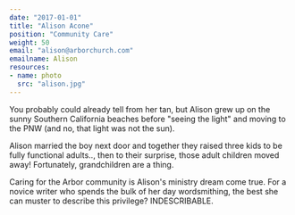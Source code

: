 ```yaml
---
date: "2017-01-01"
title: "Alison Acone"
position: "Community Care"
weight: 50
email: "alison@arborchurch.com"
emailname: Alison
resources:
- name: photo
  src: "alison.jpg"
---
```


You probably could already tell from her tan, but Alison grew up on the sunny Southern California beaches before "seeing the light" and moving to the PNW (and no, that light was not the sun).

Alison married the boy next door and together they raised three kids to be fully functional adults.., then to their surprise, those adult children moved away! Fortunately, grandchildren are a thing.

Caring for the Arbor community is Alison's ministry dream come true. For a novice writer who spends the bulk of her day wordsmithing, the best she can muster to describe this privilege? INDESCRIBABLE.

